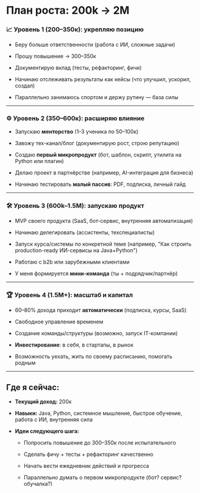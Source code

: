 # План роста: 200k → 2M

### 📈 Уровень 1 (200–350к): укрепляю позицию

- Беру больше ответственности (работа с ИИ, сложные задачи)
    
- Прошу повышение → 300–350к
    
- Документирую вклад (тесты, рефакторинг, фичи)
    
- Начинаю отслеживать результаты как кейсы (что улучшил, ускорил, создал)
    
- Параллельно занимаюсь спортом и держу рутину — база силы
    

---

### ⚙️ Уровень 2 (350–600к): расширяю влияние

- Запускаю **менторство** (1–3 ученика по 50–100к)
    
- Завожу тех-канал/блог (документирую рост, строю репутацию)
    
- Создаю **первый микропродукт** (бот, шаблон, скрипт, утилита на Python или плагин)
    
- Делаю проект в партнёрстве (например, AI-интеграция для бизнеса)
    
- Начинаю тестировать **малый пассив**: PDF, подписка, личный гайд
    

---

### 🛠 Уровень 3 (600k–1.5M): запускаю продукт

- MVP своего продукта (SaaS, бот-сервис, внутренняя автоматизация)
    
- Начинаю делегировать (ассистенты, техспециалисты)
    
- Запуск курса/системы по конкретной теме (например, "Как строить production-ready ИИ-сервисы на Java+Python")
    
- Работаю с b2b или зарубежными клиентами
    
- У меня формируется **мини-команда** (ты + подрядчик/партнёр)
    

---

### 🏆 Уровень 4 (1.5M+): масштаб и капитал

- 60–80% дохода приходит **автоматически** (подписка, курсы, SaaS)
    
- Свободное управление временем
    
- Создание команды/структуры (возможно, запуск IT-компании)
    
- **Инвестирование**: в себя, в стартапы, в рынок
    
- Возможность уехать, жить по своему расписанию, помогать родным
    

---

## Где я сейчас:

- **Текущий доход:** 200к
    
- **Навыки:** Java, Python, системное мышление, быстрое обучение, работа с ИИ, внутренняя сила
    
- **Идеи следующего шага:**
    
    - Попросить повышение до 300–350к после испытательного
        
    - Сделать фичу + тесты + рефакторинг качественно
        
    - Начать вести ежедневник действий и прогресса
        
    - Параллельно думать о первом микропродукте (бот? сервис? обучалка?)
